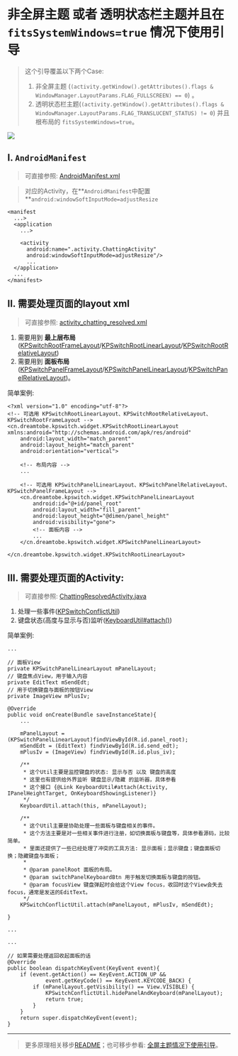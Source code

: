 # 非全屏主题 或者 透明状态栏主题并且在`fitsSystemWindows=true` 情况下使用引导

> 这个引导覆盖以下两个Case:
> 1. 非全屏主题 (`(activity.getWindow().getAttributes().flags & WindowManager.LayoutParams.FLAG_FULLSCREEN) == 0`) 。
> 2. 透明状态栏主题(`(activity.getWindow().getAttributes().flags & WindowManager.LayoutParams.FLAG_TRANSLUCENT_STATUS) != 0`) 并且 根布局的 `fitsSystemWindows=true`。

![][non-fullscreen_resolved_gif]

## I. `AndroidManifest`

> 可直接参照: [AndroidManifest.xml][AndroidManifest_xml_link]

> 对应的Activity，在**`AndroidManifest`中配置**`android:windowSoftInputMode=adjustResize`

```
<manifest
  ...>
  <application
    ...>

    <activity
      android:name=".activity.ChattingActivity"
      android:windowSoftInputMode=adjustResize"/>
      ...
  </application>
  ...
</manifest>
```

## II. 需要处理页面的layout xml

> 可直接参照: [activity_chatting_resolved.xml][activity_chatting_resolved_xml_link]

1. 需要用到 **最上层布局** ([KPSwitchRootFrameLayout][KPSwitchRootFrameLayout_link]/[KPSwitchRootLinearLayout][KPSwitchRootLinearLayout_link]/[KPSwitchRootRelativeLayout][KPSwitchRootRelativeLayout_link])
2. 需要用到 **面板布局**([KPSwitchPanelFrameLayout][KPSwitchPanelFrameLayout_link]/[KPSwitchPanelLinearLayout][KPSwitchPanelLinearLayout_link]/[KPSwitchPanelRelativeLayout][KPSwitchPanelRelativeLayout_link])。

简单案例:

```
<?xml version="1.0" encoding="utf-8"?>
<!-- 可选用 KPSwitchRootLinearLayout、KPSwitchRootRelativeLayout、KPSwitchRootFrameLayout -->
<cn.dreamtobe.kpswitch.widget.KPSwitchRootLinearLayout xmlns:android="http://schemas.android.com/apk/res/android"
    android:layout_width="match_parent"
    android:layout_height="match_parent"
    android:orientation="vertical">

    <!-- 布局内容 -->
    ...

    <!-- 可选用 KPSwitchPanelLinearLayout、KPSwitchPanelRelativeLayout、KPSwitchPanelFrameLayout -->
    <cn.dreamtobe.kpswitch.widget.KPSwitchPanelLinearLayout
        android:id="@+id/panel_root"
        android:layout_width="fill_parent"
        android:layout_height="@dimen/panel_height"
        android:visibility="gone">
        <!-- 面板内容 -->
        ...
    </cn.dreamtobe.kpswitch.widget.KPSwitchPanelLinearLayout>

</cn.dreamtobe.kpswitch.widget.KPSwitchRootLinearLayout>
```

## III. 需要处理页面的Activity:

> 可直接参照: [ChattingResolvedActivity.java][ChattingResolvedActivity_link]

1. 处理一些事件([KPSwitchConflictUtil][KPSwitchConflictUtil_link])
2. 键盘状态(高度与显示与否)监听([KeyboardUtil#attach()][KeyboardUtil_attach_link])

简单案例:

```
...

// 面板View
private KPSwitchPanelLinearLayout mPanelLayout;
// 键盘焦点View，用于输入内容
private EditText mSendEdt;
// 用于切换键盘与面板的按钮View
private ImageView mPlusIv;

@Override
public void onCreate(Bundle saveInstanceState){
    ...

    mPanelLayout = (KPSwitchPanelLinearLayout)findViewById(R.id.panel_root);
    mSendEdt = (EditText) findViewById(R.id.send_edt);
    mPlusIv = (ImageView) findViewById(R.id.plus_iv);

    /**
     * 这个Util主要是监控键盘的状态: 显示与否 以及 键盘的高度
     * 这里也有提供给外界监听 键盘显示/隐藏 的监听器，具体参看
     * 这个接口 {@Link KeyboardUtil#attach(Activity, IPanelHeightTarget, OnKeyboardShowingListener)}
     */
    KeyboardUtil.attach(this, mPanelLayout);

    /**
     * 这个Util主要是协助处理一些面板与键盘相关的事件。
     * 这个方法主要是对一些相关事件进行注册，如切换面板与键盘等，具体参看源码，比较简单。
     * 里面还提供了一些已经处理了冲突的工具方法: 显示面板；显示键盘；键盘面板切换；隐藏键盘与面板；
     *
     * @param panelRoot 面板的布局。
     * @param switchPanelKeyboardBtn 用于触发切换面板与键盘的按钮。
     * @param focusView 键盘弹起时会给这个View focus，收回时这个View会失去focus，通常是发送的EditText。
     */
    KPSwitchConflictUtil.attach(mPanelLayout, mPlusIv, mSendEdt);

}

...

...

// 如果需要处理返回收起面板的话
@Override
public boolean dispatchKeyEvent(KeyEvent event){
    if (event.getAction() == KeyEvent.ACTION_UP &&
            event.getKeyCode() == KeyEvent.KEYCODE_BACK) {
        if (mPanelLayout.getVisibility() == View.VISIBLE) {
            KPSwitchConflictUtil.hidePanelAndKeyboard(mPanelLayout);
            return true;
        }
    }
    return super.dispatchKeyEvent(event);
}
```

---

> 更多原理相关移步[README](https://github.com/Jacksgong/JKeyboardPanelSwitch/blob/master/README.md)；也可移步参看: [全屏主题情况下使用引导](https://github.com/Jacksgong/JKeyboardPanelSwitch/blob/master/FULLSCREEN_TUTORIAL.md)。

[non-fullscreen_resolved_gif]: https://raw.githubusercontent.com/Jacksgong/JKeybordPanelSwitch/master/art/non-fullscreen_resolved.gif
[AndroidManifest_xml_link]: https://github.com/Jacksgong/JKeyboardPanelSwitch/blob/master/app/src/main/AndroidManifest.xml
[activity_chatting_resolved_xml_link]: https://github.com/Jacksgong/JKeyboardPanelSwitch/blob/master/app/src/main/res/layout/activity_chatting_resolved.xml
[KPSwitchRootFrameLayout_link]: https://github.com/Jacksgong/JKeyboardPanelSwitch/blob/master/library/src/main/java/cn/dreamtobe/kpswitch/widget/KPSwitchRootFrameLayout.java
[KPSwitchPanelLinearLayout_link]: https://github.com/Jacksgong/JKeyboardPanelSwitch/blob/master/library/src/main/java/cn/dreamtobe/kpswitch/widget/KPSwitchPanelLinearLayout.java
[KPSwitchPanelRelativeLayout_link]: https://github.com/Jacksgong/JKeyboardPanelSwitch/blob/master/library/src/main/java/cn/dreamtobe/kpswitch/widget/KPSwitchPanelRelativeLayout.java
[KPSwitchPanelFrameLayout_link]: https://github.com/Jacksgong/JKeyboardPanelSwitch/blob/master/library/src/main/java/cn/dreamtobe/kpswitch/widget/KPSwitchPanelFrameLayout.java
[KPSwitchRootRelativeLayout_link]: https://github.com/Jacksgong/JKeyboardPanelSwitch/blob/master/library/src/main/java/cn/dreamtobe/kpswitch/widget/KPSwitchRootRelativeLayout.java
[KPSwitchRootLinearLayout_link]: https://github.com/Jacksgong/JKeyboardPanelSwitch/blob/master/library/src/main/java/cn/dreamtobe/kpswitch/widget/KPSwitchRootLinearLayout.java
[ChattingResolvedActivity_link]: https://github.com/Jacksgong/JKeyboardPanelSwitch/blob/master/app/src/main/java/cn/dreamtobe/kpswitch/demo/activity/ChattingResolvedActivity.java
[KPSwitchConflictUtil_link]: https://github.com/Jacksgong/JKeyboardPanelSwitch/blob/master/library/src/main/java/cn/dreamtobe/kpswitch/util/KPSwitchConflictUtil.java
[KeyboardUtil_attach_link]: https://github.com/Jacksgong/JKeyboardPanelSwitch/blob/master/library/src/main/java/cn/dreamtobe/kpswitch/util/KeyboardUtil.java#L134
